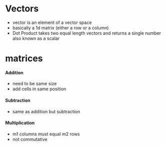# Vectors

* vector is an element of a vector space
* basically a 1d matrix (either a row or a column)
* Dot Product takes two equal length vectors and returns a single number also known as a scalar

# matrices

#### Addition

* need to be same size
* add cells in same position 

#### Subtraction

* same as addition but subtraction

#### Multiplication

* m1 columns must equal m2 rows
* not commutative
